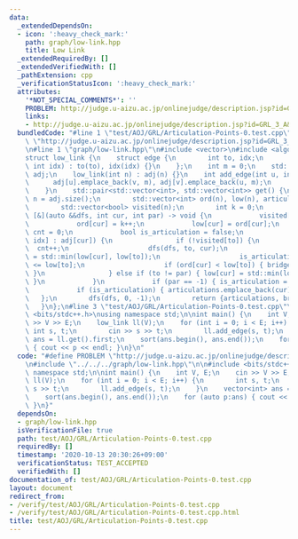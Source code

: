```yaml
---
data:
  _extendedDependsOn:
  - icon: ':heavy_check_mark:'
    path: graph/low-link.hpp
    title: Low Link
  _extendedRequiredBy: []
  _extendedVerifiedWith: []
  _pathExtension: cpp
  _verificationStatusIcon: ':heavy_check_mark:'
  attributes:
    '*NOT_SPECIAL_COMMENTS*': ''
    PROBLEM: http://judge.u-aizu.ac.jp/onlinejudge/description.jsp?id=GRL_3_A&lang=ja
    links:
    - http://judge.u-aizu.ac.jp/onlinejudge/description.jsp?id=GRL_3_A&lang=ja
  bundledCode: "#line 1 \"test/AOJ/GRL/Articulation-Points-0.test.cpp\"\n#define PROBLEM\
    \ \"http://judge.u-aizu.ac.jp/onlinejudge/description.jsp?id=GRL_3_A&lang=ja\"\
    \n#line 1 \"graph/low-link.hpp\"\n#include <vector>\n#include <algorithm>\n\n\
    struct low_link {\n    struct edge {\n        int to, idx;\n        edge(int to,\
    \ int idx) : to(to), idx(idx) {}\n    };\n    int m = 0;\n    std::vector<std::vector<edge>>\
    \ adj;\n    low_link(int n) : adj(n) {}\n    int add_edge(int u, int v) {\n  \
    \      adj[u].emplace_back(v, m), adj[v].emplace_back(u, m);\n        return m++;\n\
    \    }\n    std::pair<std::vector<int>, std::vector<int>> get() {\n        int\
    \ n = adj.size();\n        std::vector<int> ord(n), low(n), articulations, bridges;\n\
    \        std::vector<bool> visited(n);\n        int k = 0;\n        auto dfs =\
    \ [&](auto &&dfs, int cur, int par) -> void {\n            visited[cur] = true;\n\
    \            ord[cur] = k++;\n            low[cur] = ord[cur];\n            int\
    \ cnt = 0;\n            bool is_articulation = false;\n            for (auto[to,\
    \ idx] : adj[cur]) {\n                if (!visited[to]) {\n                  \
    \  cnt++;\n                    dfs(dfs, to, cur);\n                    low[cur]\
    \ = std::min(low[cur], low[to]);\n                    is_articulation |= ord[cur]\
    \ <= low[to];\n                    if (ord[cur] < low[to]) { bridges.emplace_back(idx);\
    \ }\n                } else if (to != par) { low[cur] = std::min(low[cur], ord[to]);\
    \ }\n            }\n            if (par == -1) { is_articulation = cnt >= 2; }\n\
    \            if (is_articulation) { articulations.emplace_back(cur); }\n     \
    \   };\n        dfs(dfs, 0, -1);\n        return {articulations, bridges};\n \
    \   }\n};\n#line 3 \"test/AOJ/GRL/Articulation-Points-0.test.cpp\"\n\n#include\
    \ <bits/stdc++.h>\nusing namespace std;\n\nint main() {\n    int V, E;\n    cin\
    \ >> V >> E;\n    low_link ll(V);\n    for (int i = 0; i < E; i++) {\n       \
    \ int s, t;\n        cin >> s >> t;\n        ll.add_edge(s, t);\n    }\n    vector<int>\
    \ ans = ll.get().first;\n    sort(ans.begin(), ans.end());\n    for (auto p:ans)\
    \ { cout << p << endl; }\n}\n"
  code: "#define PROBLEM \"http://judge.u-aizu.ac.jp/onlinejudge/description.jsp?id=GRL_3_A&lang=ja\"\
    \n#include \"../../../graph/low-link.hpp\"\n\n#include <bits/stdc++.h>\nusing\
    \ namespace std;\n\nint main() {\n    int V, E;\n    cin >> V >> E;\n    low_link\
    \ ll(V);\n    for (int i = 0; i < E; i++) {\n        int s, t;\n        cin >>\
    \ s >> t;\n        ll.add_edge(s, t);\n    }\n    vector<int> ans = ll.get().first;\n\
    \    sort(ans.begin(), ans.end());\n    for (auto p:ans) { cout << p << endl;\
    \ }\n}"
  dependsOn:
  - graph/low-link.hpp
  isVerificationFile: true
  path: test/AOJ/GRL/Articulation-Points-0.test.cpp
  requiredBy: []
  timestamp: '2020-10-13 20:30:26+09:00'
  verificationStatus: TEST_ACCEPTED
  verifiedWith: []
documentation_of: test/AOJ/GRL/Articulation-Points-0.test.cpp
layout: document
redirect_from:
- /verify/test/AOJ/GRL/Articulation-Points-0.test.cpp
- /verify/test/AOJ/GRL/Articulation-Points-0.test.cpp.html
title: test/AOJ/GRL/Articulation-Points-0.test.cpp
---
```

